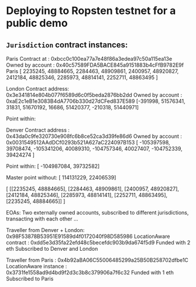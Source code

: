 # Deploying to Ropsten testnet for a public demo

## `Jurisdiction` contract instances:

Paris
Contract at : 0xbcc0c100ea77a7e48f86a3edea97c50a115ea13e
Owned by account : 0x40c57589FDA5BACE845a9151883b4cFfB9782E9f
Paris
[ 2235245, 48884665,
2284463, 48909861,
2400957, 48920827,
2412184, 48825346,
2285973, 48814141,
2252711, 48863495 ]

London
Contract address: 0x3e341814e804b077f6589d6c0f5beda2876bb2dd
Owned by account : 0xaE2c1eB1e3083B4dA7706b330d27dCFed837E589
[-391998, 51576341,
31831, 51670192,
16686, 51420377,
-210318, 51440971]

Point within:


Denver
Contract address : 0x43da0c9fe320730e908fc6b8ce52ca3d39fe86d6
Owned by account : 0x0031549512AAdDCf0293b521A627aC224097B153
[ -105397598, 39708474,
-105341206, 40089310,
-104757346, 40027407,
-104752339, 39424274 ]

Point within:
[ -104987084, 39732582]




Master point without:
[ 114131229, 22406539]


[ [[2235245, 48884665],
[2284463, 48909861],
[2400957, 48920827],
[2412184, 48825346],
[2285973, 48814141],
[2252711, 48863495],
[2235245, 48884665]] ]



EOAs:
Two externally owned accounts, subscribed to different jurisdictions, transacting with each other ...

Traveller from Denver + London: 0x98F53878B53951E91589d4f0172040f98D585986
LocationAware contract : 0xdd5e3d35fa22efd48c5becefdc903b9da674f5d9
Funded with 2 eth
Subscribed to Denver and London


Traveller from Paris : 0x4b92aBA06C55006485299a25B50B258702dfbe1C
LocationAware instance : 0x3731fe1558ad9d4bd9f2d3c3b8c379906a7f6c32
Funded with 1 eth
Subscribed to Paris

